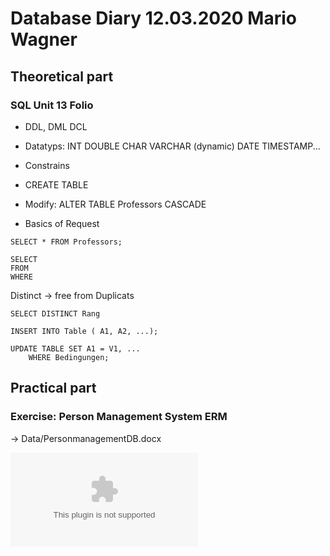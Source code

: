 # Database Diary 12.03.2020 Mario Wagner

## Theoretical part 

### SQL Unit 13 Folio
* DDL, DML DCL

* Datatyps: INT DOUBLE CHAR VARCHAR (dynamic) DATE TIMESTAMP...

* Constrains

* CREATE TABLE

* Modify: ALTER TABLE Professors CASCADE

* Basics of Request
```
SELECT * FROM Professors;
```
```
SELECT
FROM
WHERE
```

Distinct -> free from Duplicats
```
SELECT DISTINCT Rang 
```
```
INSERT INTO Table ( A1, A2, ...);

UPDATE TABLE SET A1 = V1, ...
    WHERE Bedingungen;
```
## Practical part

### Exercise: Person Management System ERM

-> Data/PersonmanagementDB.docx

![doc](Data/PersonmanagementDB.docx)
